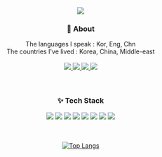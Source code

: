 <div align="center">
<img src="https://capsule-render.vercel.app/api?type=waving&height=200&section=header&text=Gia%20Jihye%20Jun&fontAlign=70&fontAlignY=40&color=gradient"/>

### 👸 About

The languages I speak : Kor, Eng, Chn<br>
The countries I've lived : Korea, China, Middle-east
<br><br>
<a href="https://www.instagram.com/gia_jihye/">
    <img src="https://img.shields.io/badge/@gia_jihye-E4405F?style=flat-square&logo=Instagram&logoColor=white"/>
</a>
<a href="https://aboveimagine.tistory.com/">
    <img src="https://img.shields.io/badge/blog-20C997?style=flat-square&logo=Velog&logoColor=white"/>
</a>
<a href="https://www.notion.so/Gia-Jihye-Jun-the-UI-developer-31cceb5eb0a348258000598f05fc1bd7">
    <img src="https://img.shields.io/badge/CV-000000?style=flat-square&logo=Notion&logoColor=white"/>
</a>
<a href="mailto:gia.jihye.j@gmail.com">
    <img src="https://img.shields.io/badge/gia.jihye.j@gmail.com-EA4335?style=flat-square&logo=Gmail&logoColor=white"/>
</a>
<br><br><br>

### ✨ Tech Stack
<img src="https://img.shields.io/badge/HTML5-E34F26?style=flat-square&logo=HTML5&logoColor=white"/>
<img src="https://img.shields.io/badge/CSS3-1572B6?style=flat-square&logo=CSS3&logoColor=white"/>
<img src="https://img.shields.io/badge/SCSS-CC6699?style=flat-square&logo=Sass&logoColor=white"/>
<img src="https://img.shields.io/badge/jQuery-0769AD?style=flat-square&logo=jQuery&logoColor=white"/>
<img src="https://img.shields.io/badge/JavaScript-F7DF1E?style=flat-square&logo=JavaScript&logoColor=white"/>
<img src="https://img.shields.io/badge/React-61DAFB?style=flat-square&logo=React&logoColor=white"/>
<img src="https://img.shields.io/badge/TypeScript-3178C6?style=flat-square&logo=TypeScript&logoColor=white"/>
<img src="https://img.shields.io/badge/Git-F05032?style=flat-square&logo=Git&logoColor=white"/>
<br><br><br>

[![Top Langs](http://github-readme-stats.vercel.app/api/top-langs/?username=gia-world)](https://github.com/gia-world/github-readme-stats)
</div>
